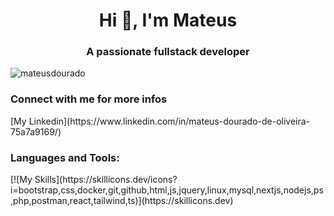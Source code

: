 <h1 align="center">Hi 👋, I'm Mateus</h1>
<h3 align="center">A passionate fullstack developer</h3>

<p align="left"> <img src="https://komarev.com/ghpvc/?username=mateusdourado&label=Profile%20views&color=0e75b6&style=flat" alt="mateusdourado" /> </p>

<h3 align="left">Connect with me for more infos</h3>
<p align="left">
  [My Linkedin](https://www.linkedin.com/in/mateus-dourado-de-oliveira-75a7a9169/)
</p>

<h3 align="left">Languages and Tools:</h3>
[![My Skills](https://skillicons.dev/icons?i=bootstrap,css,docker,git,github,html,js,jquery,linux,mysql,nextjs,nodejs,ps,php,postman,react,tailwind,ts)](https://skillicons.dev)
